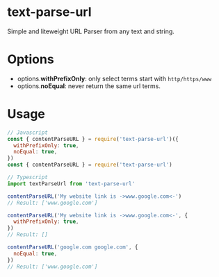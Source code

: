 # text-parse-url

Simple and liteweight URL Parser from any text and string.

# Options

- options.**withPrefixOnly**: only select terms start with `http/https/www`
- options.**noEqual**: never return the same url terms.

# Usage

```js
// Javascript
const { contentParseURL } = require('text-parse-url')({
  withPrefixOnly: true,
  noEqual: true,
})
const { contentParseURL } = require('text-parse-url')

// Typescript
import textParseUrl from 'text-parse-url'

contentParseURL('My website link is ->www.google.com<-')
// Result: ['www.google.com']

contentParseURL('My website link is ->www.google.com<-', {
  withPrefixOnly: true,
})
// Result: []

contentParseURL('google.com google.com', {
  noEqual: true,
})
// Result: ['www.google.com']
```
